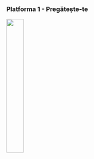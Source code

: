 <h3>Platforma 1 - Pregătește-te</h3>
<img src="https://user-images.githubusercontent.com/19900463/99136956-82d1b800-2630-11eb-83fa-6fde96828a73.png" width="30%">

